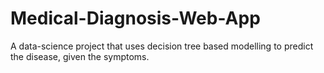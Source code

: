 # Medical-Diagnosis-Web-App
A data-science project that uses decision tree based modelling to predict the disease, given the symptoms.
